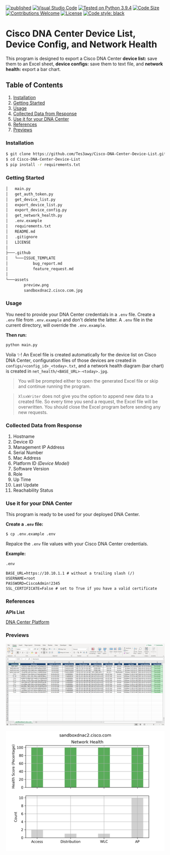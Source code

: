 [![published](https://static.production.devnetcloud.com/codeexchange/assets/images/devnet-published.svg)](https://developer.cisco.com/codeexchange/github/repo/Tes3awy/Cisco-DNA-Center-Device-List)
[![Visual Studio Code](https://img.shields.io/badge/VSCode-1.55.2-blue.svg?logo=visual-studio-code)](https://code.visualstudio.com/)
[![Tested on Python 3.9.4](https://img.shields.io/badge/Tested%20-Python%203.9.4-blue.svg?logo=python)](https://www.python.org/downloads)
[![Code Size](https://img.shields.io/github/languages/code-size/Tes3awy/Cisco-DNA-Center-Device-List?color=green)](https://github.com/Tes3awy/Cisco-DNA-Center-Device-List)
[![Contributions Welcome](https://img.shields.io/static/v1.svg?label=Contributions&message=Welcome&color=0059b3)](https://github.com/Tes3awy/Cisco-DNA-Center-Device-List/blob/main/CONTRIBUTING.md)
[![License](https://img.shields.io/github/license/Tes3awy/Cisco-DNA-Center-Device-List)](https://github.com/Tes3awy/Cisco-DNA-Center-Device-List)
[![Code style: black](https://img.shields.io/badge/code%20style-black-000000.svg)](https://github.com/psf/black)

# Cisco DNA Center Device List, Device Config, and Network Health

This program is designed to export a Cisco DNA Center **device list:** save them to an Excel sheet, **device configs:** save them to text file, and **network health:** export a bar chart.

## Table of Contents

1. [Installation](#installation)
2. [Getting Started](#getting-started)
3. [Usage](#usage)
4. [Collected Data from Response](#collected-data)
5. [Use it for your DNA Center](#use-it-for-your-dna-center)
6. [References](#references)
7. [Previews](#previews)

### Installation

```bash
$ git clone https://github.com/Tes3awy/Cisco-DNA-Center-Device-List.git
$ cd Cisco-DNA-Center-Device-List
$ pip install -r requirements.txt
```

### Getting Started

```bash
│   main.py
│   get_auth_token.py
│   get_device_list.py
│   export_device_list.py
│   export_device_config.py
│   get_network_health.py
│   .env.example
│   requirements.txt
│   README.md
│   .gitignore
│   LICENSE
│
├───.github
│   └───ISSUE_TEMPLATE
│           bug_report.md
│           feature_request.md
│
└───assets
        preview.png
        sandboxdnac2.cisco.com.jpg
```

### Usage

You need to provide your DNA Center credentials in a `.env` file. Create a `.env` file from `.env.example` and don't delete the latter. A `.env` file in the current directory, will override the `.env.example`.

**Then run:**

```python
python main.py
```

Voila :sparkles:! An Excel file is created automatically for the device list on Cisco DNA Center, configuration files of those devices are created in `configs/<config_id>_<today>.txt`, and a network health diagram (bar chart) is created in `net_health/<BASE_URL>-<today>.jpg`.

> You will be prompted either to open the generated Excel file or skip and continue running the program.

> `XlsxWriter` does not give you the option to append new data to a created file. So every time you send a request, the Excel file will be overwritten. You should close the Excel program before sending any new requests.

### Collected Data from Response

1. Hostname
2. Device ID
3. Management IP Address
4. Serial Number
5. Mac Address
6. Platform ID _(Device Model)_
7. Software Version
8. Role
9. Up Time
10. Last Update
11. Reachability Status

### Use it for your DNA Center

This program is ready to be used for your deployed DNA Center.

**Create a `.env` file:**

```bash
$ cp .env.example .env
```

Repalce the `.env` file values with your Cisco DNA Center credentials.

**Example:**

`.env`

```env
BASE_URL=https://10.10.1.1 # without a trailing slash (/)
USERNAME=root
PASSWORD=CiscoAdmin!2345
SSL_CERTIFICATE=False # set to True if you have a valid certificate
```

### References

**APIs List**

[DNA Center Platform](https://developer.cisco.com/docs/dna-center/#!authentication-api)

### Previews

![Excel File](assets/preview.png)

![Network Health](assets/sandboxdnac2.cisco.com.jpg)

